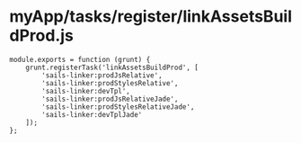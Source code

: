 # myApp/tasks/register/linkAssetsBuildProd.js


<docmeta name="displayName" value="linkAssetsBuildProd.js">

```
module.exports = function (grunt) {
	grunt.registerTask('linkAssetsBuildProd', [
		'sails-linker:prodJsRelative',
		'sails-linker:prodStylesRelative',
		'sails-linker:devTpl',
		'sails-linker:prodJsRelativeJade',
		'sails-linker:prodStylesRelativeJade',
		'sails-linker:devTplJade'
	]);
};

```
